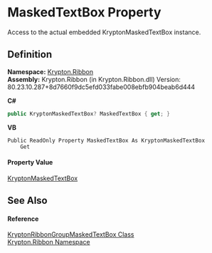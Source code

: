 # MaskedTextBox Property


Access to the actual embedded KryptonMaskedTextBox instance.



## Definition
**Namespace:** <a href="1e9bc734-cff9-e9b8-f013-94cdac669794.md">Krypton.Ribbon</a>  
**Assembly:** Krypton.Ribbon (in Krypton.Ribbon.dll) Version: 80.23.10.287+8d7660f9dc5efd033fabe008ebfb904beab6d444

**C#**
``` C#
public KryptonMaskedTextBox? MaskedTextBox { get; }
```
**VB**
``` VB
Public ReadOnly Property MaskedTextBox As KryptonMaskedTextBox
	Get
```



#### Property Value
<a href="962786e1-b6f4-f78f-d562-d654213adaa6.md">KryptonMaskedTextBox</a>

## See Also


#### Reference
<a href="48941fdd-6b47-4cf0-44b4-279bc59efe6a.md">KryptonRibbonGroupMaskedTextBox Class</a>  
<a href="1e9bc734-cff9-e9b8-f013-94cdac669794.md">Krypton.Ribbon Namespace</a>  
